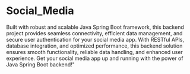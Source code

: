 # Social_Media
 Built with robust and scalable Java Spring Boot framework, this backend project provides seamless connectivity, efficient data management, and secure user authentication for your social media app. With RESTful APIs, database integration, and optimized performance, this backend solution ensures smooth functionality, reliable data handling, and enhanced user experience. Get your social media app up and running with the power of Java Spring Boot backend!"
